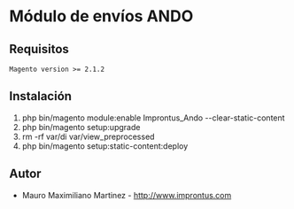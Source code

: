 # Módulo de envíos ANDO

## Requisitos

```
Magento version >= 2.1.2 
```

## Instalación


1. php bin/magento module:enable Improntus_Ando --clear-static-content
2. php bin/magento setup:upgrade
3. rm -rf var/di var/view_preprocessed
4. php bin/magento setup:static-content:deploy

## Autor

* Mauro Maximiliano Martinez - <http://www.improntus.com>

